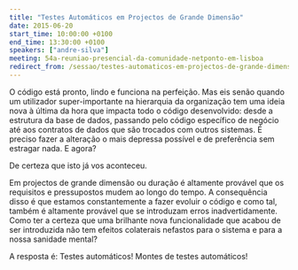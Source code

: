```yaml
---
title: "Testes Automáticos em Projectos de Grande Dimensão"
date: 2015-06-20
start_time: 10:00:00 +0100
end_time: 13:30:00 +0100
speakers: ["andre-silva"]
meeting: 54a-reuniao-presencial-da-comunidade-netponto-em-lisboa
redirect_from: /sessao/testes-automaticos-em-projectos-de-grande-dimensao/
---
```

O código está pronto, lindo e funciona na perfeição. Mas eis senão quando um utilizador super-importante na hierarquia da organização tem uma ideia nova à última da hora que impacta todo o código desenvolvido: desde a estrutura da base de dados, passando pelo código específico de negócio até aos contratos de dados que são trocados com outros sistemas. É preciso fazer a alteração o mais depressa possível e de preferência sem estragar nada. E agora?

De certeza que isto já vos aconteceu.

Em projectos de grande dimensão ou duração é altamente provável que os requisitos e pressupostos mudem ao longo do tempo. A consequência disso é que estamos constantemente a fazer evoluir o código e como tal, também é altamente provável que se introduzam erros inadvertidamente. Como ter a certeza que uma brilhante nova funcionalidade que acabou de ser introduzida não tem efeitos colaterais nefastos para o sistema e para a nossa sanidade mental?

A resposta é: Testes automáticos! Montes de testes automáticos!


